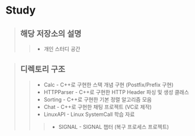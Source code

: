 # Study
>## 해당 저장소의 설명
>>* 개인 스터디 공간

>## 디렉토리 구조
>>* Calc - C++로 구현한 스택 개념 구현 (Postfix/Prefix 구현)
>>* HTTPParser - C++로 구현한 HTTP Header 파싱 및 생성 클래스
>>* Sorting - C++로 구현한 기본 정렬 알고리즘 모음 
>>* Chat - C++로 구현한 채팅 프로젝트 (VC로 제작)
>>* LinuxAPI - Linux SystemCall 학습 자료  
>>>* SIGNAL - SIGNAL 챕터 (복구 프로세스 프로젝트)

